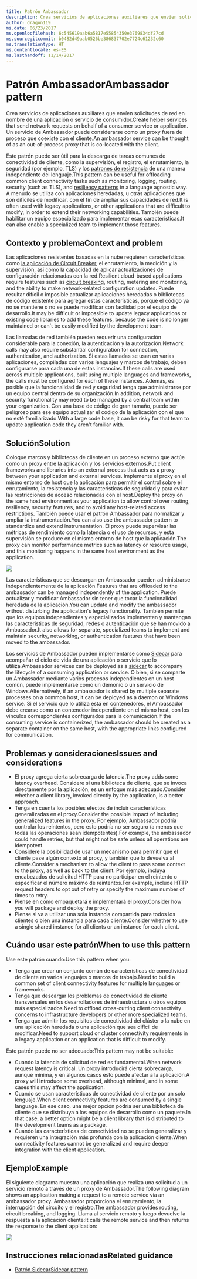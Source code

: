 ```yaml
---
title: Patrón Ambassador
description: Crea servicios de aplicaciones auxiliares que envíen solicitudes de red en nombre de una aplicación o servicio de consumidor.
author: dragon119
ms.date: 06/23/2017
ms.openlocfilehash: 6c545619aab6a5817e55854350e3769834df27cd
ms.sourcegitcommit: b0482d49aab0526be386837702e7724c61232c60
ms.translationtype: HT
ms.contentlocale: es-ES
ms.lasthandoff: 11/14/2017
---
```

# <a name="ambassador-pattern"></a><span data-ttu-id="62f82-103">Patrón Ambassador</span><span class="sxs-lookup"><span data-stu-id="62f82-103">Ambassador pattern</span></span>

<span data-ttu-id="62f82-104">Crea servicios de aplicaciones auxiliares que envíen solicitudes de red en nombre de una aplicación o servicio de consumidor.</span><span class="sxs-lookup"><span data-stu-id="62f82-104">Create helper services that send network requests on behalf of a consumer service or application.</span></span> <span data-ttu-id="62f82-105">Un servicio de Ambassador puede considerarse como un proxy fuera de proceso que coexiste con el cliente.</span><span class="sxs-lookup"><span data-stu-id="62f82-105">An ambassador service can be thought of as an out-of-process proxy that is co-located with the client.</span></span>

<span data-ttu-id="62f82-106">Este patrón puede ser útil para la descarga de tareas comunes de conectividad de cliente, como la supervisión, el registro, el enrutamiento, la seguridad (por ejemplo, TLS) y los [patrones de resistencia][resiliency-patterns] de una manera independiente del lenguaje.</span><span class="sxs-lookup"><span data-stu-id="62f82-106">This pattern can be useful for offloading common client connectivity tasks such as monitoring, logging, routing, security (such as TLS), and [resiliency patterns][resiliency-patterns] in a language agnostic way.</span></span> <span data-ttu-id="62f82-107">A menudo se utiliza con aplicaciones heredadas, u otras aplicaciones que son difíciles de modificar, con el fin de ampliar sus capacidades de red.</span><span class="sxs-lookup"><span data-stu-id="62f82-107">It is often used with legacy applications, or other applications that are difficult to modify, in order to extend their networking capabilities.</span></span> <span data-ttu-id="62f82-108">También puede habilitar un equipo especializado para implementar esas características.</span><span class="sxs-lookup"><span data-stu-id="62f82-108">It can also enable a specialized team to implement those features.</span></span>

## <a name="context-and-problem"></a><span data-ttu-id="62f82-109">Contexto y problema</span><span class="sxs-lookup"><span data-stu-id="62f82-109">Context and problem</span></span>

<span data-ttu-id="62f82-110">Las aplicaciones resistentes basadas en la nube requieren características como [la aplicación de Circuit Breaker][circuit-breaker], el enrutamiento, la medición y la supervisión, así como la capacidad de aplicar actualizaciones de configuración relacionadas con la red.</span><span class="sxs-lookup"><span data-stu-id="62f82-110">Resilient cloud-based applications require features such as [circuit breaking][circuit-breaker], routing, metering and monitoring, and the ability to make network-related configuration updates.</span></span> <span data-ttu-id="62f82-111">Puede resultar difícil o imposible actualizar aplicaciones heredadas o bibliotecas de código existente para agregar estas características, porque el código ya no se mantiene o no se puede modificar con facilidad por el equipo de desarrollo.</span><span class="sxs-lookup"><span data-stu-id="62f82-111">It may be difficult or impossible to update legacy applications or existing code libraries to add these features, because the code is no longer maintained or can't be easily modified by the development team.</span></span>

<span data-ttu-id="62f82-112">Las llamadas de red también pueden requerir una configuración considerable para la conexión, la autenticación y la autorización.</span><span class="sxs-lookup"><span data-stu-id="62f82-112">Network calls may also require substantial configuration for connection, authentication, and authorization.</span></span> <span data-ttu-id="62f82-113">Si estas llamadas se usan en varias aplicaciones, compiladas con varios lenguajes y marcos de trabajo, deben configurarse para cada una de estas instancias.</span><span class="sxs-lookup"><span data-stu-id="62f82-113">If these calls are used across multiple applications, built using multiple languages and frameworks, the calls must be configured for each of these instances.</span></span> <span data-ttu-id="62f82-114">Además, es posible que la funcionalidad de red y seguridad tenga que administrarse por un equipo central dentro de su organización.</span><span class="sxs-lookup"><span data-stu-id="62f82-114">In addition, network and security functionality may need to be managed by a central team within your organization.</span></span> <span data-ttu-id="62f82-115">Con una base de código de gran tamaño, puede ser peligroso para ese equipo actualizar el código de la aplicación con el que no esté familiarizado.</span><span class="sxs-lookup"><span data-stu-id="62f82-115">With a large code base, it can be risky for that team to update application code they aren't familiar with.</span></span>

## <a name="solution"></a><span data-ttu-id="62f82-116">Solución</span><span class="sxs-lookup"><span data-stu-id="62f82-116">Solution</span></span>

<span data-ttu-id="62f82-117">Coloque marcos y bibliotecas de cliente en un proceso externo que actúe como un proxy entre la aplicación y los servicios externos.</span><span class="sxs-lookup"><span data-stu-id="62f82-117">Put client frameworks and libraries into an external process that acts as a proxy between your application and external services.</span></span> <span data-ttu-id="62f82-118">Implemente el proxy en el mismo entorno de host que la aplicación para permitir el control sobre el enrutamiento, la resistencia y las características de seguridad y para evitar las restricciones de acceso relacionadas con el host.</span><span class="sxs-lookup"><span data-stu-id="62f82-118">Deploy the proxy on the same host environment as your application to allow control over routing, resiliency, security features, and to avoid any host-related access restrictions.</span></span> <span data-ttu-id="62f82-119">También puede usar el patrón Ambassador para normalizar y ampliar la instrumentación.</span><span class="sxs-lookup"><span data-stu-id="62f82-119">You can also use the ambassador pattern to standardize and extend instrumentation.</span></span> <span data-ttu-id="62f82-120">El proxy puede supervisar las métricas de rendimiento como la latencia o el uso de recursos, y esta supervisión se produce en el mismo entorno de host que la aplicación.</span><span class="sxs-lookup"><span data-stu-id="62f82-120">The proxy can monitor performance metrics such as latency or resource usage, and this monitoring happens in the same host environment as the application.</span></span>

![](./_images/ambassador.png)

<span data-ttu-id="62f82-121">Las características que se descargan en Ambassador pueden administrarse independientemente de la aplicación.</span><span class="sxs-lookup"><span data-stu-id="62f82-121">Features that are offloaded to the ambassador can be managed independently of the application.</span></span> <span data-ttu-id="62f82-122">Puede actualizar y modificar Ambassador sin tener que tocar la funcionalidad heredada de la aplicación.</span><span class="sxs-lookup"><span data-stu-id="62f82-122">You can update and modify the ambassador without disturbing the application's legacy functionality.</span></span> <span data-ttu-id="62f82-123">También permite que los equipos independientes y especializados implementen y mantengan las características de seguridad, redes o autenticación que se han movido a Ambassador.</span><span class="sxs-lookup"><span data-stu-id="62f82-123">It also allows for separate, specialized teams to implement and maintain security, networking, or authentication features that have been moved to the ambassador.</span></span>

<span data-ttu-id="62f82-124">Los servicios de Ambassador pueden implementarse como [Sidecar][sidecar] para acompañar el ciclo de vida de una aplicación o servicio que lo utiliza.</span><span class="sxs-lookup"><span data-stu-id="62f82-124">Ambassador services can be deployed as a [sidecar][sidecar] to accompany the lifecycle of a consuming application or service.</span></span> <span data-ttu-id="62f82-125">O bien, si se comparte un Ambassador mediante varios procesos independientes en un host común, puede implementarse como un demonio o un servicio de Windows.</span><span class="sxs-lookup"><span data-stu-id="62f82-125">Alternatively, if an ambassador is shared by multiple separate processes on a common host, it can be deployed as a daemon or Windows service.</span></span> <span data-ttu-id="62f82-126">Si el servicio que lo utiliza está en contenedores, el Ambassador debe crearse como un contenedor independiente en el mismo host, con los vínculos correspondientes configurados para la comunicación.</span><span class="sxs-lookup"><span data-stu-id="62f82-126">If the consuming service is containerized, the ambassador should be created as a separate container on the same host, with the appropriate links configured for communication.</span></span>

## <a name="issues-and-considerations"></a><span data-ttu-id="62f82-127">Problemas y consideraciones</span><span class="sxs-lookup"><span data-stu-id="62f82-127">Issues and considerations</span></span>

- <span data-ttu-id="62f82-128">El proxy agrega cierta sobrecarga de latencia.</span><span class="sxs-lookup"><span data-stu-id="62f82-128">The proxy adds some latency overhead.</span></span> <span data-ttu-id="62f82-129">Considere si una biblioteca de cliente, que se invoca directamente por la aplicación, es un enfoque más adecuado.</span><span class="sxs-lookup"><span data-stu-id="62f82-129">Consider whether a client library, invoked directly by the application, is a better approach.</span></span>
- <span data-ttu-id="62f82-130">Tenga en cuenta los posibles efectos de incluir características generalizadas en el proxy.</span><span class="sxs-lookup"><span data-stu-id="62f82-130">Consider the possible impact of including generalized features in the proxy.</span></span> <span data-ttu-id="62f82-131">Por ejemplo, Ambassador podría controlar los reintentos, pero esto podría no ser seguro (a menos que todas las operaciones sean idempotentes).</span><span class="sxs-lookup"><span data-stu-id="62f82-131">For example, the ambassador could handle retries, but that might not be safe unless all operations are idempotent.</span></span>
- <span data-ttu-id="62f82-132">Considere la posibilidad de usar un mecanismo para permitir que el cliente pase algún contexto al proxy, y también que lo devuelva al cliente.</span><span class="sxs-lookup"><span data-stu-id="62f82-132">Consider a mechanism to allow the client to pass some context to the proxy, as well as back to the client.</span></span> <span data-ttu-id="62f82-133">Por ejemplo, incluya encabezados de solicitud HTTP para no participar en el reintento o especificar el número máximo de reintentos.</span><span class="sxs-lookup"><span data-stu-id="62f82-133">For example, include HTTP request headers to opt out of retry or specify the maximum number of times to retry.</span></span>
- <span data-ttu-id="62f82-134">Piense en cómo empaquetará e implementará el proxy.</span><span class="sxs-lookup"><span data-stu-id="62f82-134">Consider how you will package and deploy the proxy.</span></span>
- <span data-ttu-id="62f82-135">Piense si va a utilizar una sola instancia compartida para todos los clientes o bien una instancia para cada cliente.</span><span class="sxs-lookup"><span data-stu-id="62f82-135">Consider whether to use a single shared instance for all clients or an instance for each client.</span></span>

## <a name="when-to-use-this-pattern"></a><span data-ttu-id="62f82-136">Cuándo usar este patrón</span><span class="sxs-lookup"><span data-stu-id="62f82-136">When to use this pattern</span></span>

<span data-ttu-id="62f82-137">Use este patrón cuando:</span><span class="sxs-lookup"><span data-stu-id="62f82-137">Use this pattern when you:</span></span>

- <span data-ttu-id="62f82-138">Tenga que crear un conjunto común de características de conectividad de cliente en varios lenguajes o marcos de trabajo.</span><span class="sxs-lookup"><span data-stu-id="62f82-138">Need to build a common set of client connectivity features for multiple languages or frameworks.</span></span>
- <span data-ttu-id="62f82-139">Tenga que descargar los problemas de conectividad de cliente transversales en los desarrolladores de infraestructura u otros equipos más especializados.</span><span class="sxs-lookup"><span data-stu-id="62f82-139">Need to offload cross-cutting client connectivity concerns to infrastructure developers or other more specialized teams.</span></span>
- <span data-ttu-id="62f82-140">Tenga que admitir los requisitos de conectividad del clúster o la nube en una aplicación heredada o una aplicación que sea difícil de modificar.</span><span class="sxs-lookup"><span data-stu-id="62f82-140">Need to support cloud or cluster connectivity requirements in a legacy application or an application that is difficult to modify.</span></span>

<span data-ttu-id="62f82-141">Este patrón puede no ser adecuado:</span><span class="sxs-lookup"><span data-stu-id="62f82-141">This pattern may not be suitable:</span></span>

- <span data-ttu-id="62f82-142">Cuando la latencia de solicitud de red es fundamental.</span><span class="sxs-lookup"><span data-stu-id="62f82-142">When network request latency is critical.</span></span> <span data-ttu-id="62f82-143">Un proxy introducirá cierta sobrecarga, aunque mínima, y en algunos casos esto puede afectar a la aplicación.</span><span class="sxs-lookup"><span data-stu-id="62f82-143">A proxy will introduce some overhead, although minimal, and in some cases this may affect the application.</span></span>
- <span data-ttu-id="62f82-144">Cuando se usan características de conectividad de cliente por un solo lenguaje.</span><span class="sxs-lookup"><span data-stu-id="62f82-144">When client connectivity features are consumed by a single language.</span></span> <span data-ttu-id="62f82-145">En ese caso, una mejor opción podría ser una biblioteca de cliente que se distribuya a los equipos de desarrollo como un paquete.</span><span class="sxs-lookup"><span data-stu-id="62f82-145">In that case, a better option might be a client library that is distributed to the development teams as a package.</span></span>
- <span data-ttu-id="62f82-146">Cuando las características de conectividad no se pueden generalizar y requieren una integración más profunda con la aplicación cliente.</span><span class="sxs-lookup"><span data-stu-id="62f82-146">When connectivity features cannot be generalized and require deeper integration with the client application.</span></span>

## <a name="example"></a><span data-ttu-id="62f82-147">Ejemplo</span><span class="sxs-lookup"><span data-stu-id="62f82-147">Example</span></span>

<span data-ttu-id="62f82-148">El siguiente diagrama muestra una aplicación que realiza una solicitud a un servicio remoto a través de un proxy de Ambassador.</span><span class="sxs-lookup"><span data-stu-id="62f82-148">The following diagram shows an application making a request to a remote service via an ambassador proxy.</span></span> <span data-ttu-id="62f82-149">Ambassador proporciona el enrutamiento, la interrupción del circuito y el registro.</span><span class="sxs-lookup"><span data-stu-id="62f82-149">The ambassador provides routing, circuit breaking, and logging.</span></span> <span data-ttu-id="62f82-150">Llama al servicio remoto y luego devuelve la respuesta a la aplicación cliente:</span><span class="sxs-lookup"><span data-stu-id="62f82-150">It calls the remote service and then returns the response to the client application:</span></span>

![](./_images/ambassador-example.png) 

## <a name="related-guidance"></a><span data-ttu-id="62f82-151">Instrucciones relacionadas</span><span class="sxs-lookup"><span data-stu-id="62f82-151">Related guidance</span></span>

- [<span data-ttu-id="62f82-152">Patrón Sidecar</span><span class="sxs-lookup"><span data-stu-id="62f82-152">Sidecar pattern</span></span>](./sidecar.md)

<!-- links -->

[circuit-breaker]: ./circuit-breaker.md
[resiliency-patterns]: ./category/resiliency.md
[sidecar]: ./sidecar.md
